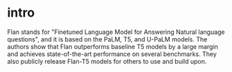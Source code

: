 # intro

Flan stands for "Finetuned Language Model for Answering Natural language questions", and it is based on the PaLM, T5, and U-PaLM models. The authors show that Flan outperforms baseline T5 models by a large margin and achieves state-of-the-art performance on several benchmarks. They also publicly release Flan-T5 models for others to use and build upon.